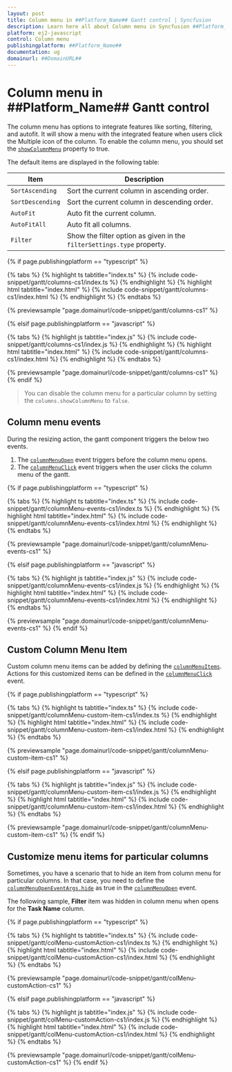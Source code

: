 ```yaml
---
layout: post
title: Column menu in ##Platform_Name## Gantt control | Syncfusion
description: Learn here all about Column menu in Syncfusion ##Platform_Name## Gantt control of Syncfusion Essential JS 2 and more.
platform: ej2-javascript
control: Column menu 
publishingplatform: ##Platform_Name##
documentation: ug
domainurl: ##DomainURL##
---
```


# Column menu in ##Platform_Name## Gantt control

The column menu has options to integrate features like sorting, filtering, and autofit. It will show a menu with the integrated feature when users click the Multiple icon of the column. To enable the column menu, you should set the [`showColumnMenu`](../../api/gantt/#showcolumnmenu) property to true.

The default items are displayed in the following table:

| Item | Description |
|-----|-----|
| `SortAscending` | Sort the current column in ascending order. |
| `SortDescending` | Sort the current column in descending order. |
| `AutoFit` | Auto fit the current column. |
| `AutoFitAll` | Auto fit all columns. |
| `Filter` | Show the filter option as given in the `filterSettings.type` property. |

{% if page.publishingplatform == "typescript" %}

 {% tabs %}
{% highlight ts tabtitle="index.ts" %}
{% include code-snippet/gantt/columns-cs1/index.ts %}
{% endhighlight %}
{% highlight html tabtitle="index.html" %}
{% include code-snippet/gantt/columns-cs1/index.html %}
{% endhighlight %}
{% endtabs %}
        
{% previewsample "page.domainurl/code-snippet/gantt/columns-cs1" %}

{% elsif page.publishingplatform == "javascript" %}

{% tabs %}
{% highlight js tabtitle="index.js" %}
{% include code-snippet/gantt/columns-cs1/index.js %}
{% endhighlight %}
{% highlight html tabtitle="index.html" %}
{% include code-snippet/gantt/columns-cs1/index.html %}
{% endhighlight %}
{% endtabs %}

{% previewsample "page.domainurl/code-snippet/gantt/columns-cs1" %}
{% endif %}

> You can disable the column menu for a particular column by setting the `columns.showColumnMenu` to `false`.

## Column menu events

During the resizing action, the gantt component triggers the below two events.

1. The [`columnMenuOpen`](../../api/gantt/#columnmenuopen) event triggers before the column menu opens.
2. The [`columnMenuClick`](../../api/gantt/#columnmenuclick) event triggers when the user clicks the column menu of the gantt.

{% if page.publishingplatform == "typescript" %}

 {% tabs %}
{% highlight ts tabtitle="index.ts" %}
{% include code-snippet/gantt/columnMenu-events-cs1/index.ts %}
{% endhighlight %}
{% highlight html tabtitle="index.html" %}
{% include code-snippet/gantt/columnMenu-events-cs1/index.html %}
{% endhighlight %}
{% endtabs %}
        
{% previewsample "page.domainurl/code-snippet/gantt/columnMenu-events-cs1" %}

{% elsif page.publishingplatform == "javascript" %}

{% tabs %}
{% highlight js tabtitle="index.js" %}
{% include code-snippet/gantt/columnMenu-events-cs1/index.js %}
{% endhighlight %}
{% highlight html tabtitle="index.html" %}
{% include code-snippet/gantt/columnMenu-events-cs1/index.html %}
{% endhighlight %}
{% endtabs %}

{% previewsample "page.domainurl/code-snippet/gantt/columnMenu-events-cs1" %}
{% endif %}

## Custom Column Menu Item

Custom column menu items can be added by defining the [`columnMenuItems`](../../api/gantt/#columnmenuitems). Actions for this customized items can be defined in the [`columnMenuClick`](../../api/gantt/#columnmenuclick) event.

{% if page.publishingplatform == "typescript" %}

 {% tabs %}
{% highlight ts tabtitle="index.ts" %}
{% include code-snippet/gantt/columnMenu-custom-item-cs1/index.ts %}
{% endhighlight %}
{% highlight html tabtitle="index.html" %}
{% include code-snippet/gantt/columnMenu-custom-item-cs1/index.html %}
{% endhighlight %}
{% endtabs %}
        
{% previewsample "page.domainurl/code-snippet/gantt/columnMenu-custom-item-cs1" %}

{% elsif page.publishingplatform == "javascript" %}

{% tabs %}
{% highlight js tabtitle="index.js" %}
{% include code-snippet/gantt/columnMenu-custom-item-cs1/index.js %}
{% endhighlight %}
{% highlight html tabtitle="index.html" %}
{% include code-snippet/gantt/columnMenu-custom-item-cs1/index.html %}
{% endhighlight %}
{% endtabs %}

{% previewsample "page.domainurl/code-snippet/gantt/columnMenu-custom-item-cs1" %}
{% endif %}

## Customize menu items for particular columns

Sometimes, you have a scenario that to hide an item from column menu for particular columns. In that case, you need to define the [`columnMenuOpenEventArgs.hide`](../../api/grid/columnMenuOpenEventArgs) as true in the [`columnMenuOpen`](../../api/gantt/#columnmenuopen) event.

The following sample, **Filter** item was hidden in column menu when opens for the **Task Name** column.

{% if page.publishingplatform == "typescript" %}

 {% tabs %}
{% highlight ts tabtitle="index.ts" %}
{% include code-snippet/gantt/colMenu-customAction-cs1/index.ts %}
{% endhighlight %}
{% highlight html tabtitle="index.html" %}
{% include code-snippet/gantt/colMenu-customAction-cs1/index.html %}
{% endhighlight %}
{% endtabs %}
        
{% previewsample "page.domainurl/code-snippet/gantt/colMenu-customAction-cs1" %}

{% elsif page.publishingplatform == "javascript" %}

{% tabs %}
{% highlight js tabtitle="index.js" %}
{% include code-snippet/gantt/colMenu-customAction-cs1/index.js %}
{% endhighlight %}
{% highlight html tabtitle="index.html" %}
{% include code-snippet/gantt/colMenu-customAction-cs1/index.html %}
{% endhighlight %}
{% endtabs %}

{% previewsample "page.domainurl/code-snippet/gantt/colMenu-customAction-cs1" %}
{% endif %}